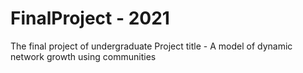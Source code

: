 # FinalProject - 2021
The final project of undergraduate
Project title - A model of dynamic network growth using communities
